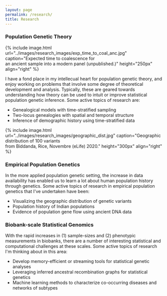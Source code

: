 ```yaml
---
layout: page
permalink: /research/
title: Research
---
```


<!-- TODO: need to align this along relevant themes -->
<!-- My research interests span both theoretical and applied population genetics - particularly within humans. Much of this research is motivated by both the increasing availibility of diverse genomic data types (e.g. ancient DNA) and studies of complex traits. Some recent topics of interest have been:
	
* The demographic history of isolated populations
* The spatial distribution of variants shared between ancient and modern samples
* Multi-locus models of genetic variation with serial sampling
* Statistical genetic methods for biobank-scale data -->

### Population Genetic Theory

{% include image.html url="../images/research_images/exp_time_to_coal_anc.jpg" caption="Expected time to coalescence for<br />  an ancient sample into a modern panel (unpublished.)" height="250px" align="right" %}

I have a fond place in my intellecual heart for population genetic theory, and enjoy working on problems that involve some degree of theoretical development and analysis. Typically, these are geared towards understanding how theory can be used to intuit or improve statistical population genetic inference. Some active topics of research are: 

* Genealogical models with time-stratified sampling
* Two-locus genealogies with spatial and temporal structure
* Inference of demographic history using time-stratified data  

{% include image.html url="../images/research_images/geographic_dist.jpg" caption="Geographic distribution of 100 variants<br />  from Biddanda, Rice, Novembre (eLife) 2020." height="300px" align="right" %}

### Empirical Population Genetics

In the more applied population genetic setting, the increase in data availability has enabled us to learn a lot about human population history through genetics. Some active topics of research in empirical population genetics that I've undertaken have been:

* Visualizing the geographic distribution of genetic variants 
* Population history of Indian populations
* Evidence of population gene flow using ancient DNA data



### Biobank-scale Statistical Genomics

With the rapid increases in (1) sample-sizes and (2) phenotypic measurements in biobanks, there are a number of interesting statistical and computational challenges at these scales. Some active topics of research I'm thinking about in this area:

* Develop memory-efficient or streaming tools for statistical genetic analyses
* Leveraging inferred ancestral recombination graphs for statistical genetics
* Machine learning methods to characterize co-occurring diseases and networks of subtypes


